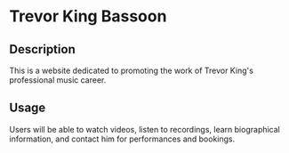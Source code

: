 # Trevor King Bassoon

## Description

This is a website dedicated to promoting the work of Trevor King's professional music career.

## Usage

Users will be able to watch videos, listen to recordings, learn biographical information, and contact him for performances and bookings.
